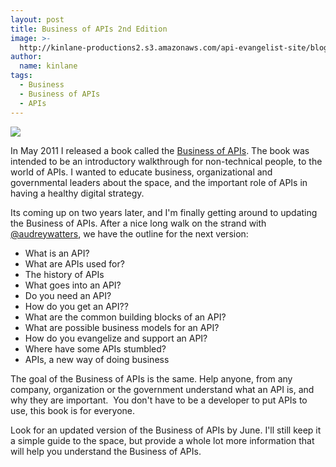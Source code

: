 ```yaml
---
layout: post
title: Business of APIs 2nd Edition
image: >-
  http://kinlane-productions2.s3.amazonaws.com/api-evangelist-site/blog/Business-of-APIs-Front-Cover-Cropped.png
author:
  name: kinlane
tags:
  - Business
  - Business of APIs
  - APIs
---
```

[![](http://kinlane-productions2.s3.amazonaws.com/business-of-apis/Business-of-APIs-Front-Cover-Cropped.png)](http://www.amazon.com/Business-APIs-1-Kin-Lane/dp/1461113881/ref=sr_1_5?s=books&ie=UTF8&qid=1304210432&sr=1-5)

In May 2011 I released a book called the [Business of APIs](http://www.amazon.com/Business-APIs-1-Kin-Lane/dp/1461113881/ref=sr_1_5?s=books&ie=UTF8&qid=1304210432&sr=1-5). The book was intended to be an introductory walkthrough for non-technical people, to the world of APIs. I wanted to educate business, organizational and governmental leaders about the space, and the important role of APIs in having a healthy digital strategy.

Its coming up on two years later, and I'm finally getting around to updating the Business of APIs. After a nice long walk on the strand with [@audreywatters](https://twitter.com/audreywatters), we have the outline for the next version:

*   What is an API?
*   What are APIs used for?
*   The history of APIs
*   What goes into an API?
*   Do you need an API?
*   How do you get an API??
*   What are the common building blocks of an API?
*   What are possible business models for an API?
*   How do you evangelize and support an API?
*   Where have some APIs stumbled?
*   APIs, a new way of doing business

The goal of the Business of APIs is the same. Help anyone, from any company, organization or the government understand what an API is, and why they are important.  You don't have to be a developer to put APIs to use, this book is for everyone.

Look for an updated version of the Business of APIs by June. I'll still keep it a simple guide to the space, but provide a whole lot more information that will help you understand the Business of APIs.